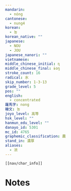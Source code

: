 ```yaml
---
mandarin:
  - nóng
cantonese:
  - nung4
korean:
  - 농
korean_native: ""
japanese:
  - NOU
  - JOU
japanese_nanori: ""
vietnamese:
middle_chinese_initial: ɳ
middle_chinese_final: ɨoŋ
stroke_count: 16
radical: 水
skip_number: 1-3-13
grade_level: 5
pos: ""
english:
  - concentrated
羅馬字: nong
韓文: 농
joyo_level: 高等
hsk_level: ""
hanmun_edu_level: ""
danayo_id: 5301
mc_id: 4765
graphemic_classification: 農
stand_in: 濃厚
aliases:
  - 浓
---
```

```meta-bind-embed
[[nav/char_info]]
```

# Notes
